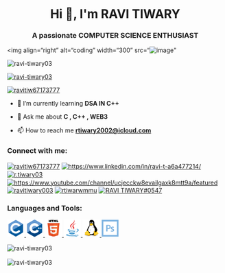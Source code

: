 <h1 align="center">Hi 👋, I'm RAVI TIWARY</h1>
<h3 align="center">A passionate COMPUTER SCIENCE ENTHUSIAST</h3>

<img align=“right” alt=“coding” width=“300” src=“![image](https://user-images.githubusercontent.com/110687796/196626785-177dedc0-d64d-4a4c-bccc-b093958061ac.png)"

<p align="left"> <img src="https://komarev.com/ghpvc/?username=ravi-tiwary03&label=Profile%20views&color=0e75b6&style=flat" alt="ravi-tiwary03" /> </p>

<p align="left"> <a href="https://github.com/ryo-ma/github-profile-trophy"><img src="https://github-profile-trophy.vercel.app/?username=ravi-tiwary03" alt="ravi-tiwary03" /></a> </p>

<p align="left"> <a href="https://twitter.com/ravitiw67173777" target="blank"><img src="https://img.shields.io/twitter/follow/ravitiw67173777?logo=twitter&style=for-the-badge" alt="ravitiw67173777" /></a> </p>

- 🌱 I’m currently learning **DSA IN C++**

- 💬 Ask me about **C , C++ , WEB3**

- 📫 How to reach me **rtiwary2002@icloud.com**

<h3 align="left">Connect with me:</h3>
<p align="left">
<a href="https://twitter.com/ravitiw67173777" target="blank"><img align="center" src="https://raw.githubusercontent.com/rahuldkjain/github-profile-readme-generator/master/src/images/icons/Social/twitter.svg" alt="ravitiw67173777" height="30" width="40" /></a>
<a href="https://linkedin.com/in/https://www.linkedin.com/in/ravi-t-a6a477214/" target="blank"><img align="center" src="https://raw.githubusercontent.com/rahuldkjain/github-profile-readme-generator/master/src/images/icons/Social/linked-in-alt.svg" alt="https://www.linkedin.com/in/ravi-t-a6a477214/" height="30" width="40" /></a>
<a href="https://instagram.com/r.tiwary03" target="blank"><img align="center" src="https://raw.githubusercontent.com/rahuldkjain/github-profile-readme-generator/master/src/images/icons/Social/instagram.svg" alt="r.tiwary03" height="30" width="40" /></a>
<a href="https://www.youtube.com/c/https://www.youtube.com/channel/ucjecckw8evailgaxk8mtt9a/featured" target="blank"><img align="center" src="https://raw.githubusercontent.com/rahuldkjain/github-profile-readme-generator/master/src/images/icons/Social/youtube.svg" alt="https://www.youtube.com/channel/ucjecckw8evailgaxk8mtt9a/featured" height="30" width="40" /></a>
<a href="https://www.leetcode.com/ravitiwary003" target="blank"><img align="center" src="https://raw.githubusercontent.com/rahuldkjain/github-profile-readme-generator/master/src/images/icons/Social/leet-code.svg" alt="ravitiwary003" height="30" width="40" /></a>
<a href="https://auth.geeksforgeeks.org/user/rtiwarwmmu" target="blank"><img align="center" src="https://raw.githubusercontent.com/rahuldkjain/github-profile-readme-generator/master/src/images/icons/Social/geeks-for-geeks.svg" alt="rtiwarwmmu" height="30" width="40" /></a>
<a href="https://discord.gg/RAVI TIWARY#0547" target="blank"><img align="center" src="https://raw.githubusercontent.com/rahuldkjain/github-profile-readme-generator/master/src/images/icons/Social/discord.svg" alt="RAVI TIWARY#0547" height="30" width="40" /></a>
</p>

<h3 align="left">Languages and Tools:</h3>
<p align="left"> <a href="https://www.cprogramming.com/" target="_blank" rel="noreferrer"> <img src="https://raw.githubusercontent.com/devicons/devicon/master/icons/c/c-original.svg" alt="c" width="40" height="40"/> </a> <a href="https://www.w3schools.com/cpp/" target="_blank" rel="noreferrer"> <img src="https://raw.githubusercontent.com/devicons/devicon/master/icons/cplusplus/cplusplus-original.svg" alt="cplusplus" width="40" height="40"/> </a> <a href="https://www.w3.org/html/" target="_blank" rel="noreferrer"> <img src="https://raw.githubusercontent.com/devicons/devicon/master/icons/html5/html5-original-wordmark.svg" alt="html5" width="40" height="40"/> </a> <a href="https://www.java.com" target="_blank" rel="noreferrer"> <img src="https://raw.githubusercontent.com/devicons/devicon/master/icons/java/java-original.svg" alt="java" width="40" height="40"/> </a> <a href="https://www.linux.org/" target="_blank" rel="noreferrer"> <img src="https://raw.githubusercontent.com/devicons/devicon/master/icons/linux/linux-original.svg" alt="linux" width="40" height="40"/> </a> <a href="https://www.photoshop.com/en" target="_blank" rel="noreferrer"> <img src="https://raw.githubusercontent.com/devicons/devicon/master/icons/photoshop/photoshop-line.svg" alt="photoshop" width="40" height="40"/> </a> </p>

<p><img align="center" src="https://github-readme-stats.vercel.app/api/top-langs?username=ravi-tiwary03&show_icons=true&locale=en&layout=compact" alt="ravi-tiwary03" /></p>

<p><img align="center" src="https://github-readme-streak-stats.herokuapp.com/?user=ravi-tiwary03&" alt="ravi-tiwary03" /></p>
